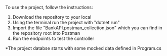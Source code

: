 To use the project, follow the instructions:

1. Download the repository to your local
2. Using the terminal run the project with "dotnet run"
3. Import the file "BankAPI.postman_collection.json" which you can find in the repository root into Postman
4. Run the endpoints to test the controller

*The project databse starts with some mocked data defined in Program.cs
